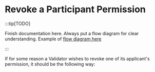 # Revoke a Participant Permission

:::tip[TODO]

Finish documentation here. Always put a flow diagram for clear understanding. Example of [flow diagram here](../../learn/verifiable-public-registry/onboarding-participants#validation-process)

:::

If for some reason a Validator wishes to revoke one of its applicant's permission, it should be the following way:
